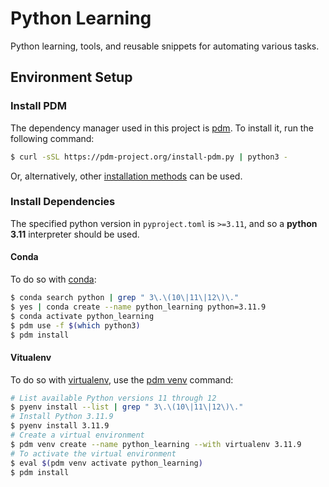 # Python Learning

Python learning, tools, and reusable snippets for automating various tasks.

## Environment Setup

### Install PDM

The dependency manager used in this project is [pdm](https://github.com/pdm-project/pdm). To install it, run the following command:

```bash
$ curl -sSL https://pdm-project.org/install-pdm.py | python3 -
```

Or, alternatively, other [installation methods](https://pdm-project.org/en/latest/#installation) can be used.

### Install Dependencies

The specified python version in `pyproject.toml` is `>=3.11`, and so a **python 3.11** interpreter should be used. 

#### Conda

To do so with [conda](https://conda.io/projects/conda/en/latest/user-guide/install/index.html):

```bash
$ conda search python | grep " 3\.\(10\|11\|12\)\."
$ yes | conda create --name python_learning python=3.11.9
$ conda activate python_learning
$ pdm use -f $(which python3)
$ pdm install
```

#### Vitualenv

To do so with [virtualenv](https://github.com/pypa/virtualenv), use the [pdm venv](https://pdm-project.org/en/latest/reference/cli/#venv) command:

```bash 
# List available Python versions 11 through 12
$ pyenv install --list | grep " 3\.\(10\|11\|12\)\."
# Install Python 3.11.9
$ pyenv install 3.11.9
# Create a virtual environment
$ pdm venv create --name python_learning --with virtualenv 3.11.9 
# To activate the virtual environment
$ eval $(pdm venv activate python_learning) 
$ pdm install
```
